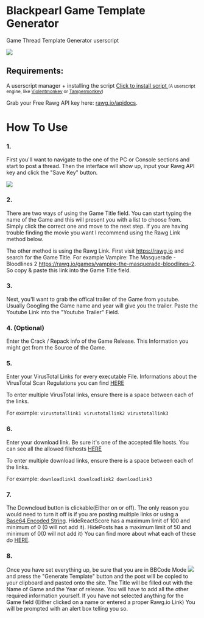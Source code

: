 
# Blackpearl Game Template Generator
Game Thread Template Generator userscript
<!-- keep image height ~ 500px -->
![](https://i.imgur.com/l52VNs8.png)

## Requirements:
A userscript manager + installing the script
<a href="https://github.com/BlackPearl-Forum/Blackpearl-Template-Posters/raw/Games/script.user.js">Click to install script </a>
<small>(A userscript engine, like [Violentmonkey](https://violentmonkey.github.io/get-it/) or [Tampermonkey](https://www.tampermonkey.net/))</small>

Grab your Free Rawg API key here: [rawg.io/apidocs](https://rawg.io/apidocs).

# How To Use

### 1.
First you'll want to navigate to the one of the PC or Console sections and start to post a thread. Then the interface will show up,  input your Rawg API key and click the "Save Key" button.

![](https://i.imgur.com/Ok3Gqpl.png)

### 2.
There are two ways of using the Game Title field. You can start typing the name of the Game and this will present you with a list to choose from. Simply click the correct one and move to the next step. If you are having trouble finding the movie you want I recommend using the Rawg Link method below.

The other method is using the Rawg Link. First visit https://rawg.io and search for the Game Title. For example Vampire: The Masquerade - Bloodlines 2 https://rawg.io/games/vampire-the-masquerade-bloodlines-2. So copy & paste this link into the Game Title field.

### 3.
Next, you'll want to grab the offical trailer of the Game from youtube. Usually Googling the Game name and year will give you the trailer. Paste the Youtube Link into the "Youtube Trailer" Field.

### 4. (Optional)
Enter the Crack / Repack info of the Game Release.
This Information you might get from the Source of the Game.

### 5.
Enter your VirusTotal Links for every executable File.
Informations about the VirusTotal Scan Regulations you can find [HERE](https://blackpearl.biz/threads/5726/)

To enter multiple VirusTotal links, ensure there is a space between each of the links.

For example:
            `virustotallink1 virustotallink2 virustotallink3`

### 6.
Enter your download link. Be sure it's one of the accepted file hosts. You can see all the allowed filehosts [HERE](https://blackpearl.biz/faq/#faq10)

To enter multiple download links, ensure there is a space between each of the links.

For example:
            `downloadlink1 downloadlink2 downloadlink3`

### 7.
The Downcloud button is clickable(Either on or off). The only reason you would need to turn it off is if you are posting multiple links or using a [Base64 Encoded String](https://www.base64encode.org/). HideReactScore has a maximum limit of 100 and minimum of 0 (0 will not add it).
HidePosts has a maximum limit of 50 and minimum of 0(0 will not add it) You can find more about what each of these do [HERE](https://blackpearl.biz/faq/#faq11).

### 8.
Once you have set everything up, be sure that you are in BBCode Mode ![](https://i.imgur.com/oX1AzQ4.png) and press the "Generate Template" button and the post will be copied to your clipboard and pasted onto the site. The Title will be filled out with the Name of Game and the Year of release. You will have to add all the other required information yourself.
If you have not selected anything for the Game field (Either clicked on a name or entered a proper Rawg.io Link) You will be prompted with an alert box telling you so.
